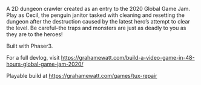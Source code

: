 A 2D dungeon crawler created as an entry to the 2020 Global Game Jam. Play as Cecil, the penguin janitor tasked with cleaning and resetting the dungeon after the destruction caused by the latest hero’s attempt to clear the level. Be careful–the traps and monsters are just as deadly to you as they are to the heroes!

Built with Phaser3. 

For a full devlog, visit https://grahamewatt.com/build-a-video-game-in-48-hours-global-game-jam-2020/

Playable build at https://grahamewatt.com/games/tux-repair
